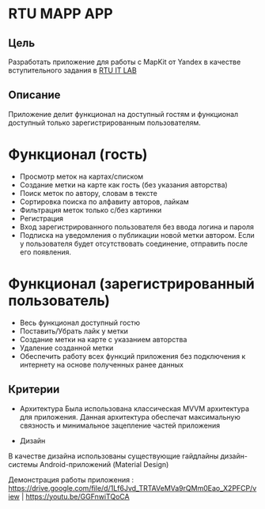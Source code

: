 # RTU MAPP APP

## Цель
Разработать приложение для работы с MapKit от Yandex в качестве вступительного задания в [RTU IT LAB](https://github.com/RTUITLab/Recruit/blob/master/requirements/mobile/README.md)

## Описание

Приложение делит функционал на доступный гостям и функционал доступный только зарегистрированным пользователям.

# Функционал (гость)
* Просмотр меток на картах/списком
* Создание метки на карте как гость (без указания авторства)
* Поиск меток по автору, словам в тексте
* Сортировка поиска по алфавиту авторов, лайкам
* Фильтрация меток только с/без картинки
* Регистрация
* Вход зарегистрированного пользователя без ввода логина и пароля
* Подписка на уведомления о публикации новой метки автором. Если у пользователя будет отсутствовать соединение, отправить после его появления.

# Функционал (зарегистрированный пользователь)
* Весь функционал доступный гостю
* Поставить/Убрать лайк у метки
* Создание метки на карте с указанием авторства
* Удаление созданной метки
* Обеспечить работу всех функций приложения без подключения к интернету на основе полученных ранее данных

## Критерии

* Архитектура
Была использована классическая MVVM архитектура для приложения. Данная архитектура обеспечат максимальную связность и минимальное зацепление частей приложения

* Дизайн

В качестве дизайна использованы существующие гайдлайны дизайн-системы Android-приложений (Material Design)

Демонстрация работы приложения : https://drive.google.com/file/d/1Lf6Jvd_TRTAVeMVa9rQMm0Eao_X2PFCP/view | https://youtu.be/GGFnwiTQoCA
